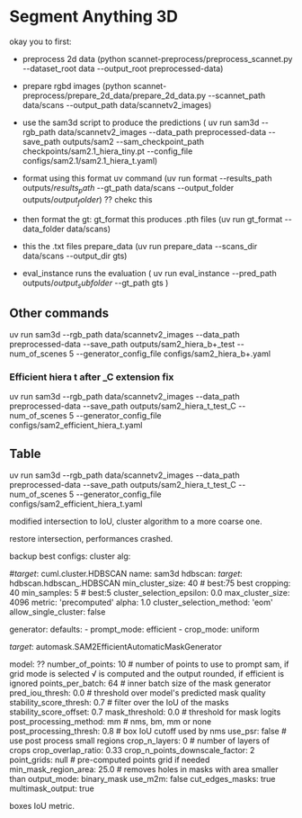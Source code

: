 # Segment Anything 3D

okay you to first:
- preprocess 2d data (python scannet-preprocess/preprocess_scannet.py --dataset_root data --output_root preprocessed-data)
- prepare rgbd images (python scannet-preprocess/prepare_2d_data/prepare_2d_data.py --scannet_path data/scans --output_path data/scannetv2_images)

- use the sam3d script to produce the predictions ( uv run sam3d --rgb_path data/scannetv2_images --data_path preprocessed-data --save_path outputs/sam2 --sam_checkpoint_path checkpoints/sam2.1_hiera_tiny.pt --config_file configs/sam2.1/sam2.1_hiera_t.yaml)
- format using this format uv command (uv run format --results_path outputs/${results_path}$ --gt_path data/scans --output_folder outputs/${output_folder}$) ?? chekc this 


- then format the gt: gt_format this produces .pth files (uv run gt_format --data_folder data/scans)
- this the .txt files prepare_data (uv run prepare_data --scans_dir data/scans --output_dir gts)

- eval_instance runs the evaluation ( uv run eval_instance --pred_path outputs/${output_subfolder}$  --gt_path gts )


## Other commands

uv run sam3d --rgb_path data/scannetv2_images --data_path preprocessed-data --save_path outputs/sam2_hiera_b+_test --num_of_scenes 5 --generator_config_file configs/sam2_hiera_b+.yaml


### Efficient hiera t after _C extension fix
uv run sam3d --rgb_path data/scannetv2_images --data_path preprocessed-data --save_path outputs/sam2_hiera_t_test_C --num_of_scenes 5 --generator_config_file configs/sam2_efficient_hiera_t.yaml


## Table

uv run sam3d --rgb_path data/scannetv2_images --data_path preprocessed-data --save_path outputs/sam2_hiera_t_test_C --num_of_scenes 5 --generator_config_file configs/sam2_efficient_hiera_t.yaml

modified intersection to IoU, cluster algorithm to a more coarse one.

restore intersection, performances crashed.

backup best configs:
cluster alg:

#_target_: cuml.cluster.HDBSCAN
name: sam3d
hdbscan:
  _target_: hdbscan.hdbscan_.HDBSCAN
  min_cluster_size: 40 # best:75 best cropping: 40
  min_samples: 5 # best:5
  cluster_selection_epsilon: 0.0
  max_cluster_size: 4096
  metric: 'precomputed'
  alpha: 1.0
  cluster_selection_method: 'eom'
  allow_single_cluster: false 

generator:
defaults:
    - prompt_mode: efficient
    - crop_mode: uniform
    
_target_: automask.SAM2EfficientAutomaticMaskGenerator

model: ??
number_of_points: 10 # number of points to use to prompt sam, if grid mode is selected √ is computed and the output rounded, if efficient is ignored
points_per_batch: 64 # inner batch size of the mask generator
pred_iou_thresh: 0.0 # threshold over model's predicted mask quality  
stability_score_thresh: 0.7 # filter over the IoU of the masks 
stability_score_offset: 0.7
mask_threshold: 0.0 # threshold for mask logits
post_processing_method: mm # nms, bm, mm or none
post_processing_thresh: 0.8 # box IoU cutoff used by nms
use_psr: false # use post process small regions 
crop_n_layers: 0 # number of layers of crops
crop_overlap_ratio: 0.33 
crop_n_points_downscale_factor: 2 
point_grids: null # pre-computed points grid if needed
min_mask_region_area: 25.0 # removes holes in masks with area smaller than 
output_mode: binary_mask 
use_m2m: false
cut_edges_masks: true 
multimask_output: true 

boxes IoU metric.